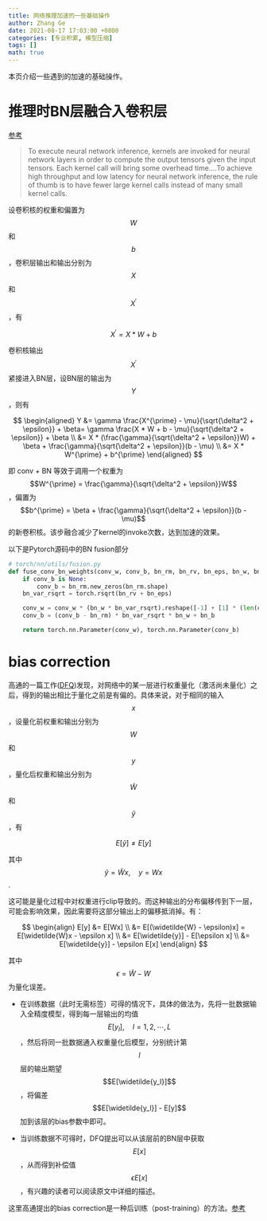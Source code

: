 ```yaml
---
title: 网络推理加速的一些基础操作
author: Zhang Ge
date: 2021-08-17 17:03:00 +0800
categories: [专业积累, 模型压缩]
tags: []
math: true
---
```


本页介绍一些遇到的加速的基础操作。
# 推理时BN层融合入卷积层
[参考](https://leimao.github.io/blog/Neural-Network-Batch-Normalization-Fusion/)

> To execute neural network inference, kernels are invoked for neural network layers in order to compute the output tensors given the input tensors. Each kernel call will bring some overhead time....To achieve high throughput and low latency for neural network inference, the rule of thumb is to have fewer large kernel calls instead of many small kernel calls.

设卷积核的权重和偏置为$$W$$和$$b$$，卷积层输出和输出分别为$$X$$和$$X^{\prime}$$​，有


$$
X^{\prime} = X * W + b
$$


卷积核输出$$X^{\prime}$$紧接进入BN层，设BN层的输出为$$Y$$，则有


$$
\begin{aligned}
Y &= \gamma \frac{X^{\prime} - \mu}{\sqrt{\delta^2 + \epsilon}} + \beta= \gamma \frac{X * W + b - \mu}{\sqrt{\delta^2 + \epsilon}} + \beta \\
  &= X * (\frac{\gamma}{\sqrt{\delta^2 + \epsilon}}W) + \beta +  \frac{\gamma}{\sqrt{\delta^2 + \epsilon}}(b - \mu) \\
  &= X * W^{\prime} + b^{\prime}
\end{aligned}
$$


即 conv + BN 等效于调用一个权重为$$W^{\prime} = \frac{\gamma}{\sqrt{\delta^2 + \epsilon}}W$$，偏置为$$b^{\prime} = \beta +  \frac{\gamma}{\sqrt{\delta^2 + \epsilon}}(b - \mu)$$​​​​​​​​​的新卷积核。该步融合减少了kernel的invoke次数，达到加速的效果。

以下是Pytorch源码中的BN fusion部分

```python
# torch/nn/utils/fusion.py
def fuse_conv_bn_weights(conv_w, conv_b, bn_rm, bn_rv, bn_eps, bn_w, bn_b):
    if conv_b is None:
        conv_b = bn_rm.new_zeros(bn_rm.shape)
    bn_var_rsqrt = torch.rsqrt(bn_rv + bn_eps)

    conv_w = conv_w * (bn_w * bn_var_rsqrt).reshape([-1] + [1] * (len(conv_w.shape) - 1))
    conv_b = (conv_b - bn_rm) * bn_var_rsqrt * bn_w + bn_b

    return torch.nn.Parameter(conv_w), torch.nn.Parameter(conv_b)
```

# bias correction

高通的一篇工作([DFQ](https://openaccess.thecvf.com/content_ICCV_2019/papers/Nagel_Data-Free_Quantization_Through_Weight_Equalization_and_Bias_Correction_ICCV_2019_paper.pdf))发现，对网络中的某一层进行权重量化（激活尚未量化）之后，得到的输出相比于量化之前是有偏的。具体来说，对于相同的输入$$x$$，设量化前权重和输出分别为$$W$$和$$y$$，量化后权重和输出分别为$$\widetilde{W}$$和$$\widetilde{y}$$，有

$$
E[\widetilde{y}] \neq E[y]
$$



其中$$\widetilde{y} = \widetilde{W}x,\quad y = Wx$$.

这可能是量化过程中对权重进行clip导致的。而这种输出的分布偏移传到下一层，可能会影响效果，因此需要将这部分输出上的偏移抵消掉。有：



$$
\begin{align}
E[y] &= E[Wx] \\ &= E[(\widetilde{W} - \epsilon)x] = E[\widetilde{W}x - \epsilon x] \\ &= E[\widetilde{y}] - E[\epsilon x] \\ &= E[\widetilde{y}] - \epsilon E[x]
\end{align}
$$



其中$$\epsilon = \widetilde{W} - W$$为量化误差。

- 在训练数据（此时无需标签）可得的情况下，具体的做法为，先将一批数据输入全精度模型，得到每一层输出的均值$$E[y_l], \quad l=1, 2, \cdots, L$$，然后将同一批数据通入权重量化后模型，分别统计第$$l$$层的输出期望$$E[\widetilde{y_l}]$$，将偏差$$E[\widetilde{y_l}] - E[y]$$加到该层的bias参数中即可。

- 当训练数据不可得时，DFQ提出可以从该层前的BN层中获取$$E[x]$$，从而得到补偿值$$\epsilon E[x]$$，有兴趣的读者可以阅读原文中详细的描述。

这里高通提出的bias correction是一种后训练（post-training）的方法。[参考](https://quic.github.io/aimet-pages/AimetDocs/user_guide/post_training_quant_techniques.html)

